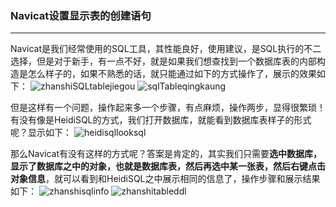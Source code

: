### Navicat设置显示表的创建语句

---

Navicat是我们经常使用的SQL工具，其性能良好，使用建议，是SQL执行的不二选择，但是对于新手，有一点不好，就是如果我们想查找到一个数据库表的内部构造是怎么样子的，如果不熟悉的话，就只能通过如下的方式操作了，展示的效果如下：
![zhanshiSQLtablejiegou](../images/zhanshiSQLtablejiegou.jpg)
![sqlTableqingkaung](../images/sqlTableqingkaung.jpg)

但是这样有一个问题，操作起来多一个步骤，有点麻烦，操作两步，显得很繁琐！有没有像是HeidiSQL的方式，我们打开数据库，就能看到数据库表样子的形式呢？显示如下：
![heidisqllooksql](../images/heidisqllooksql.jpg)

那么Navicat有没有这样的方式呢？答案是肯定的，其实我们只需要**选中数据库，显示了数据库之中的对象，也就是数据库表，然后再选中某一张表，然后右键点击对象信息**，就可以看到和HeidiSQL之中展示相同的信息了，操作步骤和展示结果如下：
![zhanshisqlinfo](../images/zhanshisqlinfo.jpg)
![zhanshitableddl](../images/zhanshitableddl.jpg)

